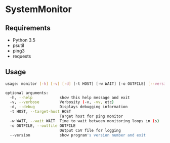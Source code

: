 # SystemMonitor

## Requirements

- Python 3.5
- psutil
- ping3
- requests

## Usage

```bash
usage: monitor [-h] [-v] [-d] [-t HOST] [-w WAIT] [-o OUTFILE] [--version]

optional arguments:
  -h, --help            show this help message and exit
  -v, --verbose         Verbosity (-v, -vv, etc)
  -d, --debug           Displays debugging information
  -t HOST, --target-host HOST
                        Target host for ping monitor
  -w WAIT, --wait WAIT  Time to wait between monitoring loops in (s)
  -o OUTFILE, --outfile OUTFILE
                        Output CSV file for logging
  --version             show program's version number and exit
```
